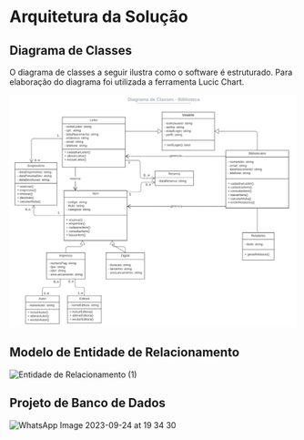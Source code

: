 # Arquitetura da Solução

## Diagrama de Classes

O diagrama de classes a seguir ilustra como o software é estruturado. Para elaboração do diagrama foi utilizada a ferramenta Lucic Chart.

![Diagrama de Classes](IMG/DiagramaClasses.png)

## Modelo de Entidade de Relacionamento

![Entidade de Relacionamento (1)](https://github.com/ICEI-PUC-Minas-PMV-ADS/pmv-ads-2023-2-e2-proj-int-t1-time1-projetobiblioteca/assets/101235591/b5c7e1b5-f70a-4993-9264-af58d558082c)


## Projeto de Banco de Dados

![WhatsApp Image 2023-09-24 at 19 34 30](https://github.com/ICEI-PUC-Minas-PMV-ADS/pmv-ads-2023-2-e2-proj-int-t1-time1-projetobiblioteca/assets/101235591/4c8ec132-0d69-460f-9dbe-3e8dc4af5f36)
